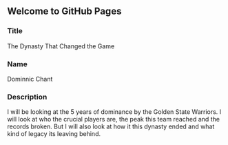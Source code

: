 ## Welcome to GitHub Pages

### Title

The Dynasty That Changed the Game

### Name

Dominnic Chant

### Description

I will be looking at the 5 years of dominance by the Golden State Warriors. I will look at who the crucial players are, the peak this team reached and the records broken. But I will also look at how it this dynasty ended and what kind of legacy its leaving behind. 


